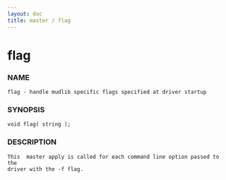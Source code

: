 ```yaml
---
layout: doc
title: master / flag
---
```

# flag

### NAME

    flag - handle mudlib specific flags specified at driver startup

### SYNOPSIS

    void flag( string );

### DESCRIPTION

    This  master apply is called for each command line option passed to the
    driver with the -f flag.

